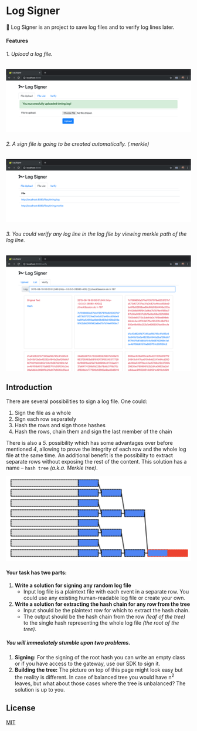 # Log Signer
:lock_with_ink_pen: Log Signer is an project to save log files and to verify log lines later.

#### Features
###### 1. Upload a log file.
![File Upload](images/screenshot_1.png "File Upload")

###### 2. A sign file is going to be created automatically. (.merkle)
![File List](images/screenshot_2.png "File List")

###### 3. You could verify any log line in the log file by viewing merkle path of the log line.
![Verify](images/screenshot_3.png "Verify")

## Introduction
There are several possibilities to sign a log file. One could:
1. Sign the file as a whole
2. Sign each row separately
3. Hash the rows and sign those hashes
4. Hash the rows, chain them and sign the last member of the chain

There is also a *5.* possibility which has some advantages over before mentioned *4*, allowing to prove the integrity of each row and the whole log file at the same time. An additional benefit is the possibility to extract separate rows without exposing the rest of the content. This solution has a name – `hash tree` *(a.k.a. Merkle tree)*.

![Binary Tree](images/readme_1.png "Binary Tree")

#### Your task has two parts:
1. **Write a solution for signing any random log file**
    - Input log file is a plaintext file with each event in a separate row. You could use any existing human-readable log file or create your own.
2. **Write a solution for extracting the hash chain for any row from the tree**
    - Input should be the plaintext row for which to extract the hash chain.
    - The output should be the hash chain from the row *(leaf of the tree)* to the single hash representing the whole log file *(the root of the tree)*.

##### You will immediately stumble upon two problems.
1. **Signing:** For the signing of the root hash you can write an empty class or if you have access to the gateway, use our SDK to sign it.
2. **Building the tree:** The picture on top of this page might look easy but the reality is different. In case of balanced tree you would have n<sup>2</sup> leaves, but what about those cases where the tree is unbalanced? The solution is up to you.

## License
[MIT](LICENSE)
